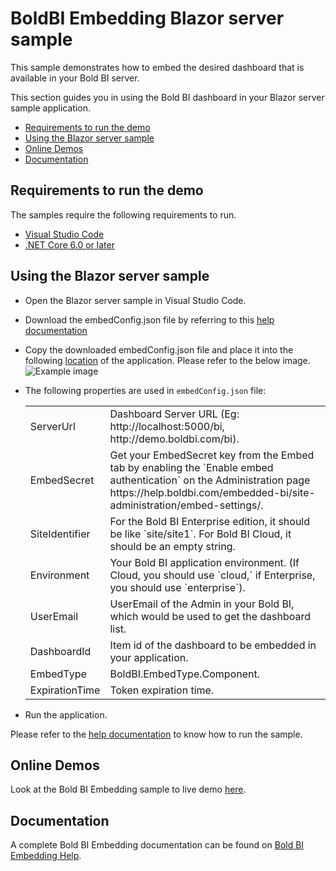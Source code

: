 # BoldBI Embedding Blazor server sample

This sample demonstrates how to embed the desired dashboard that is available in your Bold BI server.

This section guides you in using the Bold BI dashboard in your Blazor server sample application.

 * [Requirements to run the demo](#requirements-to-run-the-demo)
 * [Using the Blazor server sample](#using-the-Blazor-server-sample)
 * [Online Demos](#online-demos)
 * [Documentation](#documentation)

 ## Requirements to run the demo

The samples require the following requirements to run.

 * [Visual Studio Code](https://code.visualstudio.com/download)
 * [.NET Core 6.0 or later](https://dotnet.microsoft.com/en-us/download/dotnet-core)

 ## Using the Blazor server sample
 
 * Open the Blazor server sample in Visual Studio Code. 

 * Download the embedConfig.json file by referring to this [help documentation](https://help.boldbi.com/cloud-bi/site-administration/embed-settings/)

 * Copy the downloaded embedConfig.json file and place it into the following [location](https://github.com/boldbi/aspnet-core-sample/tree/master/BoldBI.Embed.Sample/BoldBI.Embed.Sample) of the application. Please refer to the below image.
![Example image](https://user-images.githubusercontent.com/91586758/236446545-8fee653c-4239-49c3-87a1-7d2477681aac.png)
 
 * The following properties are used in `embedConfig.json` file:

    <meta charset="utf-8"/>
    <table>
    <tbody>
        <tr>
            <td align="left">ServerUrl</td>
            <td align="left">Dashboard Server URL (Eg: http://localhost:5000/bi, http://demo.boldbi.com/bi).</td>
        </tr>
        <tr>
            <td align="left">EmbedSecret</td>
            <td align="left">Get your EmbedSecret key from the Embed tab by enabling the `Enable embed authentication` on the Administration page https://help.boldbi.com/embedded-bi/site-administration/embed-settings/.</td>
        </tr>
        <tr>
            <td align="left">SiteIdentifier</td>
            <td align="left">For the Bold BI Enterprise edition, it should be like `site/site1`. For Bold BI Cloud, it should be an empty string.</td>
        </tr>
        <tr>
            <td align="left">Environment</td>
            <td align="left">Your Bold BI application environment. (If Cloud, you should use `cloud,` if Enterprise, you should use `enterprise`).</td>
        </tr>
        <tr>
            <td align="left">UserEmail</td>
            <td align="left">UserEmail of the Admin in your Bold BI, which would be used to get the dashboard list.</td>
        </tr>
        <tr>
            <td align="left">DashboardId</td>
            <td align="left">Item id of the dashboard to be embedded in your application.</td>
        </tr>
        <tr>
            <td align="left">EmbedType</td>
            <td align="left">BoldBI.EmbedType.Component.</td>
        </tr>
        <tr>
            <td align="left">ExpirationTime</td>
            <td align="left">Token expiration time.</td>
        </tr>
    </tbody>
    </table>

 * Run the application.


Please refer to the [help documentation](https://help.boldbi.com/embedded-bi/javascript-based/samples/v3.3.40-or-later/blazor-with-javascript/#how-to-run-blazor-server-sample) to know how to run the sample.

## Online Demos

Look at the Bold BI Embedding sample to live demo [here](https://samples.boldbi.com/embed).


## Documentation

A complete Bold BI Embedding documentation can be found on [Bold BI Embedding Help](https://help.boldbi.com/embedded-bi/javascript-based/).
